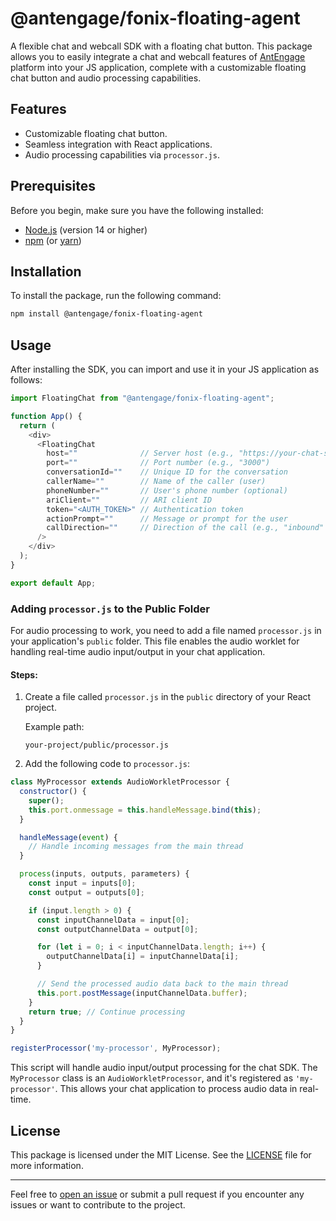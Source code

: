 # @antengage/fonix-floating-agent

A flexible chat and webcall SDK with a floating chat button. This package allows you to easily integrate a chat and webcall features of [AntEngage](https://antengage.com) platform into your JS application, complete with a customizable floating chat button and audio processing capabilities.

## Features

- Customizable floating chat button.
- Seamless integration with React applications.
- Audio processing capabilities via `processor.js`.

## Prerequisites

Before you begin, make sure you have the following installed:

- [Node.js](https://nodejs.org/) (version 14 or higher)
- [npm](https://www.npmjs.com/get-npm) (or [yarn](https://yarnpkg.com/getting-started))

## Installation

To install the package, run the following command:

```bash
npm install @antengage/fonix-floating-agent
```

## Usage

After installing the SDK, you can import and use it in your JS application as follows:

```javascript
import FloatingChat from "@antengage/fonix-floating-agent";

function App() {
  return (
    <div>
      <FloatingChat
        host=""              // Server host (e.g., "https://your-chat-server.com")
        port=""              // Port number (e.g., "3000")
        conversationId=""    // Unique ID for the conversation
        callerName=""        // Name of the caller (user)
        phoneNumber=""       // User's phone number (optional)
        ariClient=""         // ARI client ID
        token="<AUTH_TOKEN>" // Authentication token
        actionPrompt=""      // Message or prompt for the user
        callDirection=""     // Direction of the call (e.g., "inbound" or "outbound")
      />
    </div>
  );
}

export default App;
```

### Adding `processor.js` to the Public Folder

For audio processing to work, you need to add a file named `processor.js` in your application's `public` folder. This file enables the audio worklet for handling real-time audio input/output in your chat application.

#### Steps:

1. Create a file called `processor.js` in the `public` directory of your React project.
   
   Example path:
   ```
   your-project/public/processor.js
   ```

2. Add the following code to `processor.js`:

```javascript
class MyProcessor extends AudioWorkletProcessor {
  constructor() {
    super();
    this.port.onmessage = this.handleMessage.bind(this);
  }

  handleMessage(event) {
    // Handle incoming messages from the main thread
  }

  process(inputs, outputs, parameters) {
    const input = inputs[0];
    const output = outputs[0];

    if (input.length > 0) {
      const inputChannelData = input[0];
      const outputChannelData = output[0];

      for (let i = 0; i < inputChannelData.length; i++) {
        outputChannelData[i] = inputChannelData[i];
      }

      // Send the processed audio data back to the main thread
      this.port.postMessage(inputChannelData.buffer);
    }
    return true; // Continue processing
  }
}

registerProcessor('my-processor', MyProcessor);
```

This script will handle audio input/output processing for the chat SDK. The `MyProcessor` class is an `AudioWorkletProcessor`, and it's registered as `'my-processor'`. This allows your chat application to process audio data in real-time.

## License

This package is licensed under the MIT License. See the [LICENSE](./LICENSE) file for more information.

---

Feel free to [open an issue](https://github.com/AntEngage/fonix-floating-agent/issues) or submit a pull request if you encounter any issues or want to contribute to the project.
